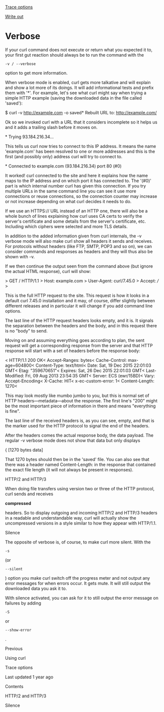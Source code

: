<a href="verbose/trace.html" class="navButton-94f2579c--pageItemWithChildrenNested-2c5d8183--navButtonClickable-161b88ca">

<span class="text-4505230f--UIH300-2063425d--textContentFamily-49a318e1--navButtonLabel-14a4968f">Trace options</span>

</a>

<a href="verbose/writeout.html" class="navButton-94f2579c--pageItemWithChildrenNested-2c5d8183--navButtonClickable-161b88ca">

<span class="text-4505230f--UIH300-2063425d--textContentFamily-49a318e1--navButtonLabel-14a4968f">Write out</span>

</a>

</a>

# <span class="text-4505230f--DisplayH900-bfb998fa--textContentFamily-49a318e1">Verbose</span>

<span class="text-4505230f--UIH300-2063425d--textUIFamily-5ebd8e40--text-8ee2c8b2">

</span>

<span class="text-4505230f--UIH300-2063425d--textUIFamily-5ebd8e40--text-8ee2c8b2">

</span>

<span class="text-4505230f--TextH400-3033861f--textContentFamily-49a318e1">

<span data-key="7b12661d0d2e4daeb99e931d2085ddf5">

<span data-offset-key="7b12661d0d2e4daeb99e931d2085ddf5:0">If your curl command does not execute or return what you expected it to, your first gut reaction should always be to run the command with the </span>

<span data-offset-key="7b12661d0d2e4daeb99e931d2085ddf5:1">`-v / --verbose`</span>

<span data-offset-key="7b12661d0d2e4daeb99e931d2085ddf5:2"> option to get more information.</span>

</span>

</span>

<span class="text-4505230f--TextH400-3033861f--textContentFamily-49a318e1">

<span data-key="fff131e4e6ef4200af9ad7f28fe6228c">

<span data-offset-key="fff131e4e6ef4200af9ad7f28fe6228c:0">When verbose mode is enabled, curl gets more talkative and will explain and show a lot more of its doings. It will add informational tests and prefix them with '\*'. For example, let's see what curl might say when trying a simple HTTP example (saving the downloaded data in the file called 'saved'):</span>

</span>

</span> $ curl -v http://example.com -o saved\* Rebuilt URL to: http://example.com/<span class="text-4505230f--TextH400-3033861f--textContentFamily-49a318e1">

<span data-key="fc28095d02484cbb9265442690c527f5">

<span data-offset-key="fc28095d02484cbb9265442690c527f5:0">Ok so we invoked curl with a URL that it considers incomplete so it helps us and it adds a trailing slash before it moves on.</span>

</span>

</span> \* Trying 93.184.216.34...<span class="text-4505230f--TextH400-3033861f--textContentFamily-49a318e1">

<span data-key="c56a047ab88c4b61adcbec97b43412a0">

<span data-offset-key="c56a047ab88c4b61adcbec97b43412a0:0">This tells us curl now tries to connect to this IP address. It means the name 'example.com' has been resolved to one or more addresses and this is the first (and possibly only) address curl will try to connect to.</span>

</span>

</span> \* Connected to example.com (93.184.216.34) port 80 (#0)<span class="text-4505230f--TextH400-3033861f--textContentFamily-49a318e1">

<span data-key="d744288b658a4f68aff8002c5717af3c">

<span data-offset-key="d744288b658a4f68aff8002c5717af3c:0">It worked! curl connected to the site and here it explains how the name maps to the IP address and on which port it has connected to. The '(\#0)' part is which internal number curl has given this connection. If you try multiple URLs in the same command line you can see it use more connections or reuse connections, so the connection counter may increase or not increase depending on what curl decides it needs to do.</span>

</span>

</span>

<span class="text-4505230f--TextH400-3033861f--textContentFamily-49a318e1">

<span data-key="ed0a349ed21b46ce85aa29458caa4382">

<span data-offset-key="ed0a349ed21b46ce85aa29458caa4382:0">If we use an HTTPS:// URL instead of an HTTP one, there will also be a whole bunch of lines explaining how curl uses CA certs to verify the server's certificate and some details from the server's certificate, etc. Including which ciphers were selected and more TLS details.</span>

</span>

</span>

<span class="text-4505230f--TextH400-3033861f--textContentFamily-49a318e1">

<span data-key="e8f41e04bab94a5f953723915745646c">

<span data-offset-key="e8f41e04bab94a5f953723915745646c:0">In addition to the added information given from curl internals, the -v verbose mode will also make curl show all headers it sends and receives. For protocols without headers (like FTP, SMTP, POP3 and so on), we can consider commands and responses as headers and they will thus also be shown with -v.</span>

</span>

</span>

<span class="text-4505230f--TextH400-3033861f--textContentFamily-49a318e1">

<span data-key="20b70d406e434d99a5956e527e8700b7">

<span data-offset-key="20b70d406e434d99a5956e527e8700b7:0">If we then continue the output seen from the command above (but ignore the actual HTML response), curl will show:</span>

</span>

</span> > GET / HTTP/1.1 > Host: example.com > User-Agent: curl/7.45.0 > Accept: _/_ >

<span class="text-4505230f--TextH400-3033861f--textContentFamily-49a318e1">

<span data-key="2921405fe5b64e6591ad8af4106ea024">

<span data-offset-key="2921405fe5b64e6591ad8af4106ea024:0">This is the full HTTP request to the site. This request is how it looks in a default curl 7.45.0 installation and it may, of course, differ slightly between different releases and in particular it will change if you add command line options.</span>

</span>

</span>

<span class="text-4505230f--TextH400-3033861f--textContentFamily-49a318e1">

<span data-key="9e547c29ec2f435a954ebea71db9f56c">

<span data-offset-key="9e547c29ec2f435a954ebea71db9f56c:0">The last line of the HTTP request headers looks empty, and it is. It signals the separation between the headers and the body, and in this request there is no "body" to send.</span>

</span>

</span>

<span class="text-4505230f--TextH400-3033861f--textContentFamily-49a318e1">

<span data-key="84517311d276494db9dc6cbb9b153825">

<span data-offset-key="84517311d276494db9dc6cbb9b153825:0">Moving on and assuming everything goes according to plan, the sent request will get a corresponding response from the server and that HTTP response will start with a set of headers before the response body:</span>

</span>

</span> < HTTP/1.1 200 OK< Accept-Ranges: bytes< Cache-Control: max-age=604800< Content-Type: text/html< Date: Sat, 19 Dec 2015 22:01:03 GMT< Etag: "359670651"< Expires: Sat, 26 Dec 2015 22:01:03 GMT< Last-Modified: Fri, 09 Aug 2013 23:54:35 GMT< Server: ECS (ewr/15BD)< Vary: Accept-Encoding< X-Cache: HIT< x-ec-custom-error: 1< Content-Length: 1270<<span class="text-4505230f--TextH400-3033861f--textContentFamily-49a318e1">

<span data-key="19759e1392244c6b807b76469e361a7f">

<span data-offset-key="19759e1392244c6b807b76469e361a7f:0">This may look mostly like mumbo jumbo to you, but this is normal set of HTTP headers—metadata—about the response. The first line's "200" might be the most important piece of information in there and means "everything is fine".</span>

</span>

</span>

<span class="text-4505230f--TextH400-3033861f--textContentFamily-49a318e1">

<span data-key="090a1cc096f34745b0c9d212995f7639">

<span data-offset-key="090a1cc096f34745b0c9d212995f7639:0">The last line of the received headers is, as you can see, empty, and that is the marker used for the HTTP protocol to signal the end of the headers.</span>

</span>

</span>

<span class="text-4505230f--TextH400-3033861f--textContentFamily-49a318e1">

<span data-key="8b1e791353614b27bfcda995b743ca46">

<span data-offset-key="8b1e791353614b27bfcda995b743ca46:0">After the headers comes the actual response body, the data payload. The regular -v verbose mode does not show that data but only displays</span>

</span>

</span> { [1270 bytes data]<span class="text-4505230f--TextH400-3033861f--textContentFamily-49a318e1">

<span data-key="39874ecf128943fea10c2b091abc02d2">

<span data-offset-key="39874ecf128943fea10c2b091abc02d2:0">That 1270 bytes should then be in the 'saved' file. You can also see that there was a header named Content-Length: in the response that contained the exact file length (it will not always be present in responses).</span>

</span>

</span>

<span class="text-4505230f--HeadingH700-04e1a2a3--textContentFamily-49a318e1">

<span data-key="e88112effa354ecbabcf419d43e5cf64">

<span data-offset-key="e88112effa354ecbabcf419d43e5cf64:0">HTTP/2 and HTTP/3</span>

</span>

</span>

<span class="text-4505230f--TextH400-3033861f--textContentFamily-49a318e1">

<span data-key="385ccb859c12413897f69ffd42e0fa2f">

<span data-offset-key="385ccb859c12413897f69ffd42e0fa2f:0">When doing file transfers using version two or three of the HTTP protocol, curl sends and receives </span>

<span data-offset-key="385ccb859c12413897f69ffd42e0fa2f:1">**compressed**</span>

<span data-offset-key="385ccb859c12413897f69ffd42e0fa2f:2"> headers. So to display outgoing and incoming HTTP/2 and HTTP/3 headers in a readable and understandable way, curl will actually show the uncompressed versions in a style similar to how they appear with HTTP/1.1.</span>

</span>

</span>

<span class="text-4505230f--HeadingH700-04e1a2a3--textContentFamily-49a318e1">

<span data-key="51079c8a546840a7b667d20668e18514">

<span data-offset-key="51079c8a546840a7b667d20668e18514:0">Silence</span>

</span>

</span>

<span class="text-4505230f--TextH400-3033861f--textContentFamily-49a318e1">

<span data-key="d0cc0780025b450f87451b253c84f2be">

<span data-offset-key="d0cc0780025b450f87451b253c84f2be:0">The opposite of verbose is, of course, to make curl more silent. With the </span>

<span data-offset-key="d0cc0780025b450f87451b253c84f2be:1">`-s`</span>

<span data-offset-key="d0cc0780025b450f87451b253c84f2be:2"> (or </span>

<span data-offset-key="d0cc0780025b450f87451b253c84f2be:3">`--silent`</span>

<span data-offset-key="d0cc0780025b450f87451b253c84f2be:4">) option you make curl switch off the progress meter and not output any error messages for when errors occur. It gets mute. It will still output the downloaded data you ask it to.</span>

</span>

</span>

<span class="text-4505230f--TextH400-3033861f--textContentFamily-49a318e1">

<span data-key="6e0dbfef0516469288428b9e635890f0">

<span data-offset-key="6e0dbfef0516469288428b9e635890f0:0">With silence activated, you can ask for it to still output the error message on failures by adding </span>

<span data-offset-key="6e0dbfef0516469288428b9e635890f0:1">`-S`</span>

<span data-offset-key="6e0dbfef0516469288428b9e635890f0:2"> or </span>

<span data-offset-key="6e0dbfef0516469288428b9e635890f0:3">`--show-error`</span>

<span data-offset-key="6e0dbfef0516469288428b9e635890f0:4">.</span>

</span>

</span>

<a href="../usingcurl.html" class="reset-3c756112--card-6570f064--whiteCard-fff091a4--cardPrevious-56a5e674">

</a>

<span class="text-4505230f--TextH200-a3425406--textContentFamily-49a318e1">Previous</span>

<span class="text-4505230f--UIH400-4e41e82a--textContentFamily-49a318e1">Using curl</span>

<a href="verbose/trace.html" class="reset-3c756112--card-6570f064--whiteCard-fff091a4--cardNext-19241c42">

</a>

<span class="text-4505230f--UIH400-4e41e82a--textContentFamily-49a318e1">Trace options</span>

<span class="text-4505230f--TextH200-a3425406--textContentFamily-49a318e1">Last updated 1 year ago</span>

<span class="text-4505230f--InfoH100-1e92e1d1--textContentFamily-49a318e1">Contents</span>

<a href="verbose.html#http-2-and-http-3" class="reset-3c756112--menuItem-aa02f6ec--menuItemLight-757d5235--menuItemInline-173bdf97--pageTocItem-f4427024">

</a>

<span class="text-4505230f--UIH300-2063425d--textContentFamily-49a318e1">

<span class="text-4505230f--UIH200-50ead35f--textContentFamily-49a318e1">HTTP/2 and HTTP/3</span>

</span>

<a href="verbose.html#silence" class="reset-3c756112--menuItem-aa02f6ec--menuItemLight-757d5235--menuItemInline-173bdf97--pageTocItem-f4427024">

</a>

<span class="text-4505230f--UIH300-2063425d--textContentFamily-49a318e1">

<span class="text-4505230f--UIH200-50ead35f--textContentFamily-49a318e1">Silence</span>

</span>
